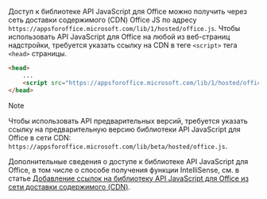 Доступ к библиотеке API JavaScript для Office можно получить через сеть доставки содержимого (CDN) Office JS по адресу `https://appsforoffice.microsoft.com/lib/1/hosted/office.js`. Чтобы использовать API JavaScript для Office на любой из веб-страниц надстройки, требуется указать ссылку на CDN в теге `<script>` тега `<head>` страницы.

```html
<head>
    ...
    <script src="https://appsforoffice.microsoft.com/lib/1/hosted/office.js" type="text/javascript"></script>
</head>
```

> [!NOTE]
> Чтобы использовать API предварительных версий, требуется указать ссылку на предварительную версию библиотеки API JavaScript для Office в сети CDN: `https://appsforoffice.microsoft.com/lib/beta/hosted/office.js`.

Дополнительные сведения о доступе к библиотеке API JavaScript для Office, в том числе о способе получения функции IntelliSense, см. в статье [Добавление ссылок на библиотеку API JavaScript для Office из сети доставки содержимого (CDN)](../develop/referencing-the-javascript-api-for-office-library-from-its-cdn.md).